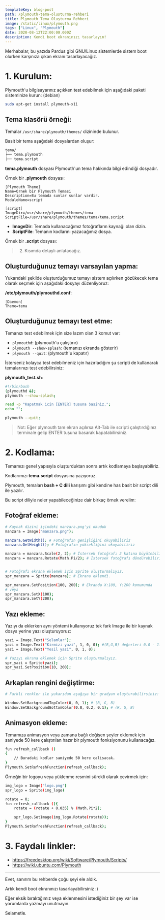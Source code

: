 ```yaml
---
templateKey: blog-post
path: /plymouth-tema-olusturma-rehberi
title: Plymouth Tema Oluşturma Rehberi
image: /static/linux/plymouth.png
tags: ["Linux", "Plymouth"]
date: 2020-08-12T22:00:00.000Z
description: Kendi boot ekranınızı tasarlayın!
---
```

Merhabalar, bu yazıda Pardus gibi GNU/Linux sistemlerde sistem boot olurken karşınıza çıkan ekranı tasarlayacağız.

# 1. Kurulum:
Plymouth'u bilgisayarınız açıkken test edebilmek için aşağıdaki paketi sisteminize kurun: (debian)

```bash
sudo apt-get install plymouth-x11
```

## Tema klasörü örneği:
Temalar `/usr/share/plymouth/themes/` dizininde bulunur.

Basit bir tema aşağıdaki dosyalardan oluşur:
```bash
tema/
├── tema.plymouth
├── tema.script
```
**tema.plymouth** dosyası Plymouth'un tema hakkında bilgi edindiği dosyadır.

Örnek bir **.plymouth** dosyası:
```
[Plymouth Theme]
Name=Ornek bir Plymouth Temasi
Description=Bu temada sunlar sunlar vardir.
ModuleName=script

[script]
ImageDir=/usr/share/plymouth/themes/tema
ScriptFile=/usr/share/plymouth/themes/tema/tema.script
```
- **ImageDir**: Temada kullanacağımız fotoğrafların kaynağı olan dizin.
- **ScriptFile**: Temanın kodlarını yazacağımız dosya.

Örnek bir **.script** dosyası:
> 2. Kısımda detaylı anlatacağız.

## Oluşturduğunuz temayı varsayılan yapma:
Yukarıdaki şekilde oluşturduğumuz temayı sistem açılırken gözükecek tema olarak seçmek için aşağıdaki dosyayı düzenliyoruz:

**/etc/plymouth/plymouthd.conf**:
```
[Daemon]
Theme=tema
```

## Oluşturduğunuz temayı test etme:
Temanızı test edebilmek için size lazım olan 3 komut var:
- `plymouthd`: (plymouth'u çalıştırır)
- `plymouth --show-splash`: (temanızı ekranda gösterir)
- `plymouth --quit`: (plymouth'u kapatır)

İsterseniz kolayca test edebilmeniz için hazırladığım şu scripti de kullanarak temalarınızı test edebilirsiniz:

**plymouth_test.sh**:
```bash
#!/bin/bash
(plymouthd &);
plymouth --show-splash;

read -p "Kapatmak icin [ENTER] tusuna basiniz.";
echo "";

plymouth --quit;
```

> Not: Eğer plymouth tam ekran açılırsa Alt-Tab ile scripti çalıştırdığınız terminale gelip ENTER tuşuna basarak kapatabilirsiniz.

# 2. Kodlama:
Temamızı genel yapısıyla oluşturduktan sonra artık kodlamaya başlayabiliriz.

Kodlarımızı **tema.script** dosyasına yazıyoruz.

Plymouth, temaları **bash + C dili** karışımı gibi kendine has basit bir script dili ile yazılır.

Bu script diliyle neler yapabileceğinize dair birkaç örnek verelim:

## Fotoğraf ekleme:
```bash
# Kaynak dizini içindeki manzara.png'yi okuduk
manzara = Image("manzara.png");

manzara.GetWidth(); # Fotoğrafın genişliğini okuyabiliriz
manzara.GetHeight(); # Fotoğrafın yüksekliğini okuyabiliriz

manzara = manzara.Scale(2, 2); # İstersek fotoğrafı 2 katına büyütebiliriz.
manzara = manzara.Rotate(Math.Pi/2); # İstersek fotoğrafı döndürebiliriz (radyan cinsinden değer)


# Fotoğrafı ekrana eklemek için Sprite oluşturmalıyız.
spr_manzara = Sprite(manzara); # Ekrana eklendi.

spr_manzara.SetPosition(100, 200); # Ekranda X:100, Y:200 konumunda
# veya
spr_manzara.SetX(100);
spr_manzara.SetY(200);
```

## Yazı ekleme:
Yazıyı da eklerken aynı yöntemi kullanıyoruz tek fark Image ile bir kaynak dosya yerine yazı oluşturuyoruz:
```bash
yazi = Image.Text("Selamlar");
yazi = Image.Text("Kirmizi yazi", 1, 0, 0); #(R,G,B) değerleri 0.0 - 1.0 arası.
yazi = Image.Text("Yesil yazi", 0, 1, 0);

# Yazıyı ekrana eklemek için Sprite oluşturmalıyız.
spr_yazi = Sprite(yazi);
spr_yazi.SetPosition(10, 200);
```

## Arkaplan rengini değiştirme:
```bash
# Farkli renkler ile yukarıdan aşağıya bir gradyan oluşturabilirsiniz:

Window.SetBackgroundTopColor(0, 0, 1); # (R, G, B)
Window.SetBackgroundBottomColor(0.8, 0.2, 0.1); # (R, G, B)
```

## Animasyon ekleme:
Temamıza animasyon veya zamana bağlı değişen şeyler eklemek için saniyede 50 kere çalıştırılan hazır bir plymouth fonksiyonunu kullanacağız.
```bash
fun refresh_callback ()
{
    // Buradaki kodlar saniyede 50 kere calisacak.
}
Plymouth.SetRefreshFunction(refresh_callback);
```

Örneğin bir logoyu veya yüklenme resmini sürekli olarak çevirmek için:
```bash
img_logo = Image("logo.png")
spr_logo = Sprite(img_logo)

rotate = 0;
fun refresh_callback (){
    rotate = (rotate + 0.035) % (Math.Pi*2);

    spr_logo.SetImage(img_logo.Rotate(rotate));
}
Plymouth.SetRefreshFunction(refresh_callback);
```

# 3. Faydalı linkler:

- https://freedesktop.org/wiki/Software/Plymouth/Scripts/
- https://wiki.ubuntu.com/Plymouth
---

Evet, sanırım bu rehberde çoğu şeyi ele aldık.

Artık kendi boot ekranınızı tasarlayabilirsiniz :)

Eğer eksik bıraktığımız veya eklenmesini istediğiniz bir şey var ise yorumlarda yazmayı unutmayın.

Selametle.